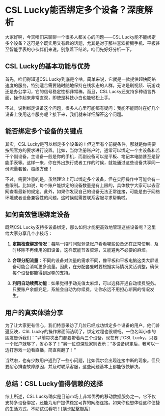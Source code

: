 # CSL Lucky能否绑定多个设备？深度解析

大家好啊，今天咱们来聊聊一个很多人都关心的问题——CSL Lucky能不能绑定多个设备？这可是个既实用又有趣的话题，尤其是对于那些喜欢折腾手机、平板甚至智能手表的小伙伴们来说。别急着下结论，咱们先好好分析一下。

## CSL Lucky的基本功能与优势

首先，咱们得知道CSL Lucky到底是个啥。简单来说，它就是一款提供超快网络速度的服务，特别适合需要随时随地保持在线状态的人群。无论是刷视频、玩游戏还是办公学习，它的信号稳定性都非常棒。而且，CSL Lucky还支持多种语言界面，操作起来非常直观，即使是科技小白也能轻松上手。

不过，说到绑定设备这个问题，很多人心里可能都有疑问：我能不能同时在好几个设备上使用这个服务呢？接下来，我们就来详细解答这个问题。

## 能否绑定多个设备的关键点

其实，CSL Lucky是可以绑定多个设备的！但这里有个前提条件，那就是你需要按照官方的要求进行设置。比如，当你注册账户时，通常可以绑定一个主设备和若干个副设备。主设备一般是你的手机，而副设备可以是平板、笔记本电脑甚至是智能手表等。这样一来，你在外出旅行或者工作的时候，就能通过这些设备共享同一份流量套餐，超级方便！

不过，需要注意的是，虽然理论上可以绑定多个设备，但在实际操作中可能会有一些限制。比如说，每个账户能绑定的设备数量是有上限的，具体数字大家可以去官网查看最新的规定。此外，如果你发现自己的设备无法正常连接，可能是由于网络环境或者设备兼容性的问题，这时候就需要联系客服寻求帮助啦。

## 如何高效管理绑定设备

既然CSL Lucky支持多设备绑定，那么如何才能更高效地管理这些设备呢？这里给大家分享几个小技巧：

1. **定期检查绑定情况**：每隔一段时间就登录账户看看哪些设备还在正常使用，及时移除不再使用的旧设备，这样既能节省资源，又能避免不必要的麻烦。
   
2. **合理分配流量**：不同的设备对流量的需求不同，像平板和平板电脑这类大屏设备可能会消耗更多流量。因此，在分配套餐时要根据实际情况灵活调整，确保每个设备都能得到足够的支持。

3. **利用自动续费功能**：如果觉得手动充值太麻烦，可以选择开通自动续费服务。只要账户余额充足，系统会自动为你续费，让你永远不用担心断网的情况发生。

## 用户的真实体验分享

为了让大家更有信心，我们特意采访了几位已经成功绑定多个设备的用户。他们普遍反映，CSL Lucky的操作界面简洁明了，绑定过程也很顺畅。一位名叫小李的朋友告诉我们：“以前每次出门都要带着两三个设备，现在有了CSL Lucky，只要一个账户就够了，省心多了！”另一位资深玩家则表示：“多设备绑定后，我可以一边打游戏一边看直播，简直爽翻了！”

当然啦，也有少数用户遇到了一些小问题，比如偶尔会出现连接中断的现象。但只要耐心排查故障原因，并及时联系客服，这些问题基本上都能很快解决。

## 总结：CSL Lucky值得信赖的选择

综上所述，CSL Lucky确实是目前市场上非常优秀的移动数据服务之一。它不仅支持多设备绑定，还能为用户提供稳定可靠的网络连接。如果你也想体验这种便捷的生活方式，不妨试试看吧！[[購卡點擊聯系](https://t.me/s/esim1088)]